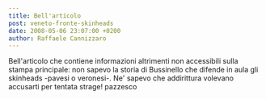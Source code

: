 ```yaml
---
title: Bell'articolo
post: veneto-fronte-skinheads
date: 2008-05-06 23:07:00 +0200
author: Raffaele Cannizzaro
---
```

Bell'articolo che contiene informazioni altrimenti non accessibili sulla stampa principale: non sapevo la storia di Bussinello che difende in aula gli skinheads -pavesi o veronesi-. Ne' sapevo che addirittura volevano accusarti per tentata strage! pazzesco